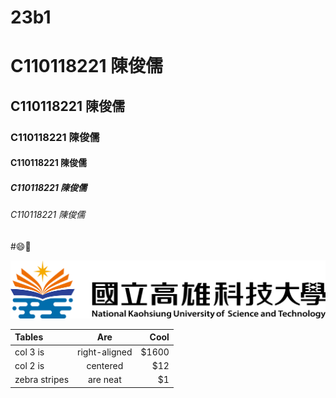 # 23b1
# C110118221 陳俊儒
## C110118221 陳俊儒
### C110118221 陳俊儒
#### C110118221 陳俊儒
##### C110118221 陳俊儒
###### C110118221 陳俊儒

#😄🚴


![NKUST](高科大.png "高科大")

| Tables       |     Are      |    Cool    |
|:-------------|:------------:|-----------:|
|col 3 is      |right-aligned |$1600       |
|col 2 is      |centered      |$12         |
|zebra stripes |   are neat   |$1          |
